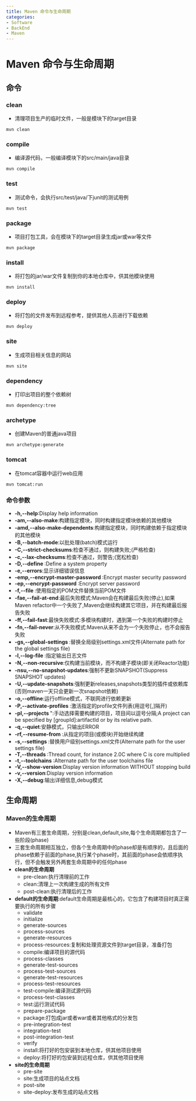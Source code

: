 ```yaml
---
title: Maven 命令与生命周期
categories:
- Software
- BackEnd
- Maven
---
```

# Maven 命令与生命周期

## 命令

### clean

- 清理项目生产的临时文件，一般是模块下的target目录

```
mvn clean
```

### compile

- 编译源代码，一般编译模块下的src/main/java目录

```
mvn compile
```

### test

- 测试命令，会执行src/test/java/下junit的测试用例

```
mvn test
```

### package

- 项目打包工具，会在模块下的target目录生成jar或war等文件

```
mvn package
```

### install

- 将打包的jar/war文件复制到你的本地仓库中，供其他模块使用

```
mvn install
```

### deploy

- 将打包的文件发布到远程参考，提供其他人员进行下载依赖

```
mvn deploy
```

### site

- 生成项目相关信息的网站

```
mvn site
```

### dependency

- 打印出项目的整个依赖树

```
mvn dependency:tree
```

### archetype

- 创建Maven的普通java项目

```
mvn archetype:generate
```

### tomcat

- 在tomcat容器中运行web应用

```
mvn tomcat:run
```

### 命令参数

- **-h,--help**:Display help information
- **-am,--also-make**:构建指定模块，同时构建指定模块依赖的其他模块
- **-amd,--also-make-dependents**:构建指定模块，同时构建依赖于指定模块的其他模块
- **-B,--batch-mode**:以批处理(batch)模式运行
- **-C,--strict-checksums**:检查不通过，则构建失败;(严格检查)
- **-c,--lax-checksums**:检查不通过，则警告;(宽松检查)
- **-D,--define <arg>**:Define a system property
- **-e,--errors**:显示详细错误信息
- **-emp,--encrypt-master-password <arg>**:Encrypt master security password
- **-ep,--encrypt-password <arg>**:Encrypt server password
- **-f,--file <arg>**:使用指定的POM文件替换当前POM文件
- **-fae,--fail-at-end**:最后失败模式:Maven会在构建最后失败(停止),如果Maven refactor中一个失败了,Maven会继续构建其它项目，并在构建最后报告失败
- **-ff,--fail-fast**:最快失败模式:多模块构建时，遇到第一个失败的构建时停止
- **-fn,--fail-never**:从不失败模式:Maven从来不会为一个失败停止，也不会报告失败
- **-gs,--global-settings <arg>**:替换全局级别settings.xml文件(Alternate path for the global settings file)
- **-l,--log-file <arg>**:指定输出日志文件
- **-N,--non-recursive**:仅构建当前模块，而不构建子模块(即关闭Reactor功能)
- **-nsu,--no-snapshot-updates**:强制不更新SNAPSHOT(Suppress SNAPSHOT updates)
- **-U,--update-snapshots**:强制更新releases,snapshots类型的插件或依赖库(否则maven一天只会更新一次snapshot依赖)
- **-o,--offline**:运行offline模式，不联网进行依赖更新
- **-P,--activate-profiles <arg>**:激活指定的profile文件列表(用逗号[,]隔开)
- **-pl,--projects <arg>**":手动选择需要构建的项目，项目间以逗号分隔;A project can be specified by [groupId]:artifactId or by its relative path.
- **-q,--quiet**:安静模式，只输出ERROR
- **-rf,--resume-from <arg>**:从指定的项目(或模块)开始继续构建
- **-s,--settings <arg>**:替换用户级别settings.xml文件(Alternate path for the user settings file)
- **-T,--threads <arg>**:Thread count, for instance 2.0C where C is core multiplied
- **-t,--toolchains <arg>**:Alternate path for the user toolchains file
- **-V,--show-version**:Display version information WITHOUT stopping build
- **-v,--version**:Display version information
- **-X,--debug**:输出详细信息,debug模式

## 生命周期

### Maven的生命周期

- Maven有三套生命周期，分别是clean,default,site,每个生命周期都包含了一些阶段(phase)
- 三套生命周期相互独立，但各个生命周期中的phase却是有顺序的，且后面的phase依赖于前面的phase,执行某个phase时，其前面的phase会依顺序执行，但不会触发另外两套生命周期中的任何phase
- **clean的生命周期**
    - pre-clean:执行清理前的工作
    - clean:清理上一次构建生成的所有文件
    - post-clean:执行清理后的工作
- **default的生命周期**:default生命周期是最核心的，它包含了构建项目时真正需要执行的所有步骤
    - validate
    - initialize
    - generate-sources
    - process-sources
    - generate-resources
    - process-resources:复制和处理资源文件到target目录，准备打包
    - compile:编译项目的源代码
    - process-classes
    - generate-test-sources
    - process-test-sources
    - generate-test-resources
    - process-test-resources
    - test-compile:编译测试源代码
    - process-test-classes
    - test:运行测试代码
    - prepare-package
    - package:打包成jar或者war或者其他格式的分发包
    - pre-integration-test
    - integration-test
    - post-integration-test
    - verify
    - install:将打好的包安装到本地仓库，供其他项目使用
    - deploy:将打好的包安装到远程仓库，供其他项目使用
- **site的生命周期**
    - pre-site
    - site:生成项目的站点文档
    - post-site
    - site-deploy:发布生成的站点文档

